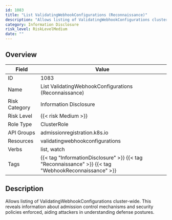 ```yaml
---
id: 1083
title: "List ValidatingWebhookConfigurations (Reconnaissance)"
description: "Allows listing of ValidatingWebhookConfigurations cluster-wide. This reveals information about admission control mechanisms and security policies enforced, aiding attackers in understanding defense postures."
category: Information Disclosure
risk_level: RiskLevelMedium
date: ""
---
```


## Overview

| Field         | Value                                                                                                |
| ------------- | ---------------------------------------------------------------------------------------------------- |
| ID            | 1083                                                                                                 |
| Name          | List ValidatingWebhookConfigurations (Reconnaissance)                                                |
| Risk Category | Information Disclosure                                                                               |
| Risk Level    | {{< risk Medium >}}                                                                                  |
| Role Type     | ClusterRole                                                                                          |
| API Groups    | admissionregistration.k8s.io                                                                         |
| Resources     | validatingwebhookconfigurations                                                                      |
| Verbs         | list, watch                                                                                          |
| Tags          | {{< tag "InformationDisclosure" >}} {{< tag "Reconnaissance" >}} {{< tag "WebhookReconnaissance" >}} |

## Description

Allows listing of ValidatingWebhookConfigurations cluster-wide. This reveals information about admission control mechanisms and security policies enforced, aiding attackers in understanding defense postures.
